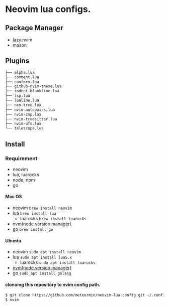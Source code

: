 # Neovim lua configs.
## Package Manager
- lazy.nvim
- mason

## Plugins
```bash
├── alpha.lua
├── comment.lua
├── conform.lua
├── github-nvim-theme.lua
├── indent-blankline.lua
├── lsp.lua
├── lualine.lua
├── neo-tree.lua
├── nvim-autopairs.lua
├── nvim-cmp.lua
├── nvim-treesitter.lua
├── nvim-ufo.lua
└── telescope.lua
```

## Install

### Requirement
- neovim
- lua, luarocks
- node, npm
- go

#### Mac OS
- neovim ```brew install neovim```
- lua ```brew install lua```
  - luarocks ```brew install luarocks```
- [nvm(node version manager)](https://github.com/nvm-sh/nvm?tab=readme-ov-file#installing-and-updating)
- go ```brew install go```

#### Ubuntu
- neovim ```sudo apt install neovim```
- lua ```sudo apt install lua5.x```
  - luarocks ```sudo apt install luarocks```
- [nvm(node version manager)](https://github.com/nvm-sh/nvm?tab=readme-ov-file#installing-and-updating)
- go ```sudo apt install golang```

#### clonomg this repository to nvim config path.
```bash
$ git clone https://github.com/meteormin/neovim-lua-config.git ~/.config/nvim
$ nvim 
```
